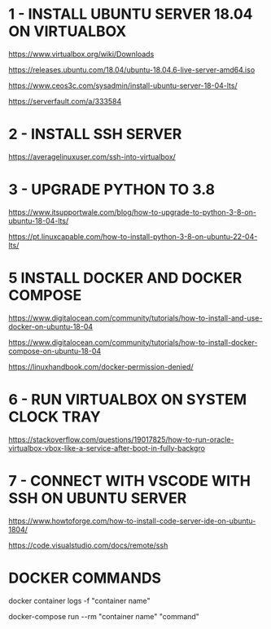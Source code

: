 # 1 - INSTALL UBUNTU SERVER 18.04 ON VIRTUALBOX

https://www.virtualbox.org/wiki/Downloads

https://releases.ubuntu.com/18.04/ubuntu-18.04.6-live-server-amd64.iso

https://www.ceos3c.com/sysadmin/install-ubuntu-server-18-04-lts/

https://serverfault.com/a/333584


# 2 - INSTALL SSH SERVER

https://averagelinuxuser.com/ssh-into-virtualbox/


# 3 - UPGRADE PYTHON TO 3.8

https://www.itsupportwale.com/blog/how-to-upgrade-to-python-3-8-on-ubuntu-18-04-lts/

https://pt.linuxcapable.com/how-to-install-python-3-8-on-ubuntu-22-04-lts/


# 5 INSTALL DOCKER AND DOCKER COMPOSE

https://www.digitalocean.com/community/tutorials/how-to-install-and-use-docker-on-ubuntu-18-04

https://www.digitalocean.com/community/tutorials/how-to-install-docker-compose-on-ubuntu-18-04

https://linuxhandbook.com/docker-permission-denied/


# 6 - RUN VIRTUALBOX ON SYSTEM CLOCK TRAY

https://stackoverflow.com/questions/19017825/how-to-run-oracle-virtualbox-vbox-like-a-service-after-boot-in-fully-backgro


# 7 - CONNECT WITH VSCODE WITH SSH ON UBUNTU SERVER

https://www.howtoforge.com/how-to-install-code-server-ide-on-ubuntu-1804/

https://code.visualstudio.com/docs/remote/ssh


# DOCKER COMMANDS

docker container logs -f "container name"

docker-compose run --rm "container name" "command"
